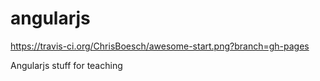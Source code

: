 angularjs
=========

https://travis-ci.org/ChrisBoesch/awesome-start.png?branch=gh-pages

Angularjs stuff for teaching
